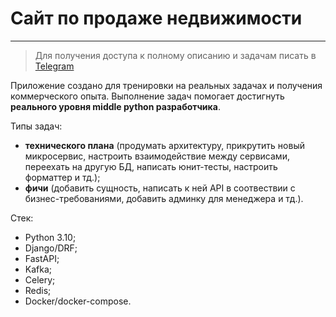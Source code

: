 # Сайт по продаже недвижимости
---
> Для получения доступа к полному описанию и задачам писать в [Telegram]( https://t.me/SergeyFilichkin)

Приложение создано для тренировки на реальных задачах и получения коммерческого опыта. Выполнение задач помогает достигнуть __реального уровня middle python разработчика__.

Типы задач:
- **технического плана** (продумать архитектуру, прикрутить новый микросервис, настроить взаимодействие между сервисами, переехать на другую БД, написать юнит-тесты, настроить форматтер и тд.);
- **фичи** (добавить сущность, написать к ней API в соотвествии с бизнес-требованиями, добавить админку для менеджера и тд.).

Стек:
- Python 3.10;
- Django/DRF;
- FastAPI;
- Kafka;
- Celery;
- Redis;
- Docker/docker-compose.
